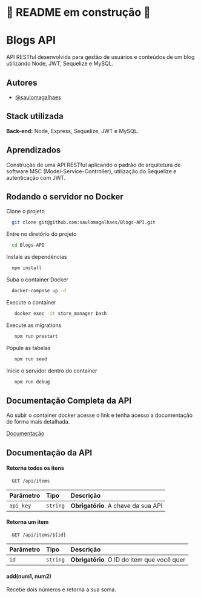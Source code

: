 # 🚧 README em construção 🚧

# Blogs API

API RESTful desenvolvida para gestão de usuários e conteúdos de um blog utilizando Node, JWT, Sequelize e MySQL.



## Autores

- [@saulomagalhaes](https://www.linkedin.com/in/sauloam/)


## Stack utilizada

**Back-end:** Node, Express, Sequelize, JWT e MySQL.


## Aprendizados

Construção de uma API RESTful aplicando o padrão de arquitetura de software MSC (Model-Service-Controller), 
utilização do Sequelize e autenticação com JWT. 

## Rodando o servidor no Docker

Clone o projeto

```bash
  git clone git@github.com:saulomagalhaes/Blogs-API.git
```

Entre no diretório do projeto

```bash
  cd Blogs-API
```

Instale as dependências

```bash
  npm install

```

Suba o container Docker

```bash
  docker-compose up -d
```

Execute o container

```bash
   docker exec -it store_manager bash
```

Execute as migrations

```bash
   npm run prestart
```

Popule as tabelas

```bash
   npm run seed
```

Inicie o servidor dentro do container

```bash
   npm run debug
```


## Documentação Completa da API
Ao subir o container docker acesse o link e tenha acesso a documentação de forma mais detalhada.

[Documentação](http://localhost:3000/doc)


## Documentação da API

#### Retorna todos os itens

```http
  GET /api/items
```

| Parâmetro   | Tipo       | Descrição                           |
| :---------- | :--------- | :---------------------------------- |
| `api_key` | `string` | **Obrigatório**. A chave da sua API |

#### Retorna um item

```http
  GET /api/items/${id}
```

| Parâmetro   | Tipo       | Descrição                                   |
| :---------- | :--------- | :------------------------------------------ |
| `id`      | `string` | **Obrigatório**. O ID do item que você quer |

#### add(num1, num2)

Recebe dois números e retorna a sua soma.



